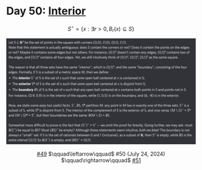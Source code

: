 # Day 50: [Interior](https://en.wikipedia.org/wiki/Interior_(topology))

$$S^\circ=\{x:\exists r>0,B_r(x)\subseteq S\}$$

<picture><img alt="Day 50" src="0050.png"></picture>

<center><a href="0049.html">#49</a> $\qquad\leftarrow\qquad$ #50 (July 24, 2024) $\qquad\rightarrow\qquad$ <a href="0051.html">#51</a></center>